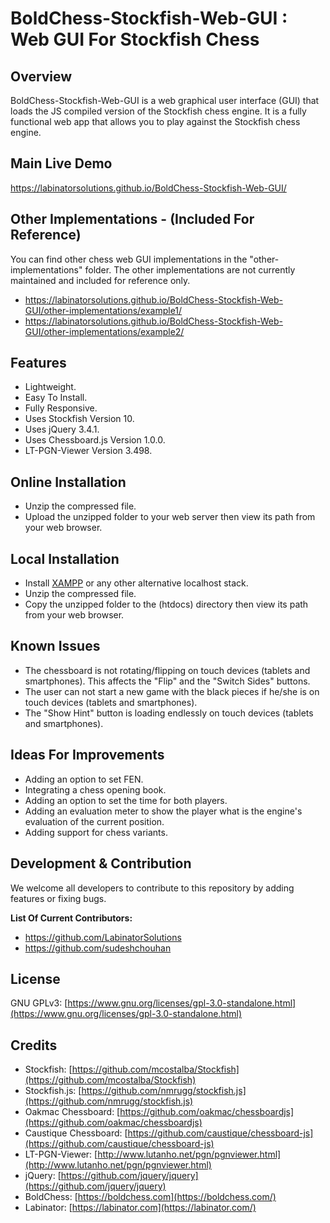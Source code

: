 # BoldChess-Stockfish-Web-GUI : Web GUI For Stockfish Chess


## Overview

BoldChess-Stockfish-Web-GUI is a web graphical user interface (GUI) that loads the JS compiled version of the Stockfish chess engine. It is a fully functional web app that allows you to play against the Stockfish chess engine.


## Main Live Demo

https://labinatorsolutions.github.io/BoldChess-Stockfish-Web-GUI/


## Other Implementations - (Included For Reference)

You can find other chess web GUI implementations in the "other-implementations" folder. The other implementations are not currently maintained and included for reference only.

- https://labinatorsolutions.github.io/BoldChess-Stockfish-Web-GUI/other-implementations/example1/
- https://labinatorsolutions.github.io/BoldChess-Stockfish-Web-GUI/other-implementations/example2/


## Features

- Lightweight.
- Easy To Install.
- Fully Responsive.
- Uses Stockfish Version 10.
- Uses jQuery 3.4.1.
- Uses Chessboard.js Version 1.0.0.
- LT-PGN-Viewer Version 3.498.


## Online Installation

- Unzip the compressed file.
- Upload the unzipped folder to your web server then view its path from your web browser.


## Local Installation

- Install [XAMPP](https://www.apachefriends.org/index.html) or any other alternative localhost stack.
- Unzip the compressed file.
- Copy the unzipped folder to the (htdocs) directory then view its path from your web browser.


## Known Issues

- The chessboard is not rotating/flipping on touch devices (tablets and smartphones). This affects the "Flip" and the "Switch Sides" buttons.
- The user can not start a new game with the black pieces if he/she is on touch devices (tablets and smartphones).
- The "Show Hint" button is loading endlessly on touch devices (tablets and smartphones).


## Ideas For Improvements

- Adding an option to set FEN.
- Integrating a chess opening book.
- Adding an option to set the time for both players.
- Adding an evaluation meter to show the player what is the engine's evaluation of the current position.
- Adding support for chess variants.


## Development & Contribution

We welcome all developers to contribute to this repository by adding features or fixing bugs.

**List Of Current Contributors:**
- https://github.com/LabinatorSolutions
- https://github.com/sudeshchouhan


## License

GNU GPLv3: [https://www.gnu.org/licenses/gpl-3.0-standalone.html](https://www.gnu.org/licenses/gpl-3.0-standalone.html)


## Credits

- Stockfish: [https://github.com/mcostalba/Stockfish](https://github.com/mcostalba/Stockfish)
- Stockfish.js: [https://github.com/nmrugg/stockfish.js](https://github.com/nmrugg/stockfish.js)
- Oakmac Chessboard: [https://github.com/oakmac/chessboardjs](https://github.com/oakmac/chessboardjs)
- Caustique Chessboard: [https://github.com/caustique/chessboard-js](https://github.com/caustique/chessboard-js)
- LT-PGN-Viewer: [http://www.lutanho.net/pgn/pgnviewer.html](http://www.lutanho.net/pgn/pgnviewer.html)
- jQuery: [https://github.com/jquery/jquery](https://github.com/jquery/jquery)
- BoldChess: [https://boldchess.com](https://boldchess.com/)
- Labinator: [https://labinator.com](https://labinator.com/)
